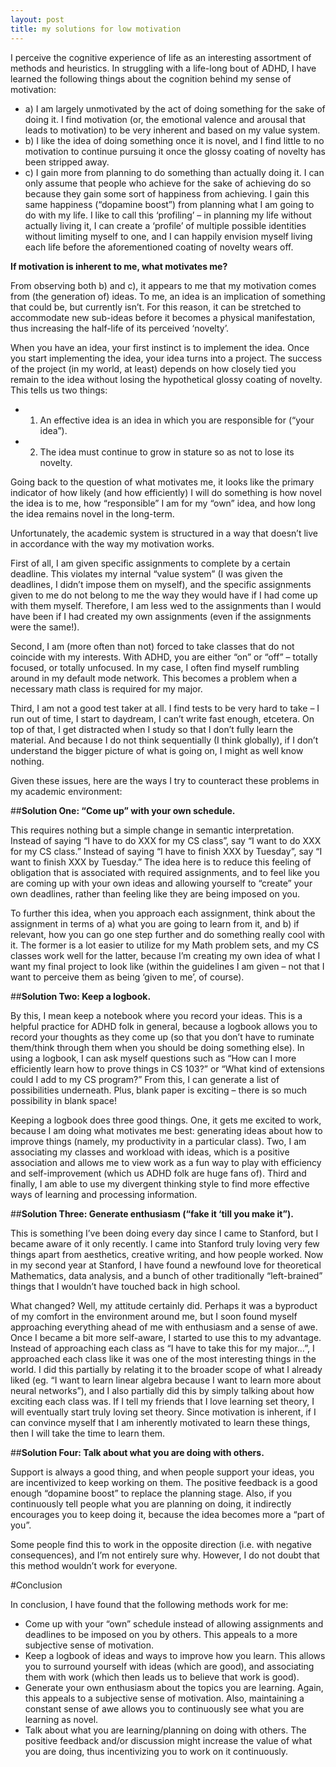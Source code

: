 ```yaml
---
layout: post
title: my solutions for low motivation
---
```


I perceive the cognitive experience of life as an interesting assortment of methods and heuristics. In struggling with a life-long bout of ADHD, I have learned the following things about the cognition behind my sense of motivation:

+ a) I am largely unmotivated by the act of doing something for the sake of doing it. I find motivation (or, the emotional valence and arousal that leads to motivation) to be very inherent and based on my value system.
+ b)	I like the idea of doing something once it is novel, and I find little to no motivation to continue pursuing it once the glossy coating of novelty has been stripped away.
+ c)	I gain more from planning to do something than actually doing it. I can only assume that people who achieve for the sake of achieving do so because they gain some sort of happiness from achieving. I gain this same happiness (“dopamine boost”) from planning what I am going to do with my life. I like to call this ‘profiling’ – in planning my life without actually living it, I can create a ‘profile’ of multiple possible identities without limiting myself to one, and I can happily envision myself living each life before the aforementioned coating of novelty wears off.

**If motivation is inherent to me, what motivates me?**

From observing both b) and c), it appears to me that my motivation comes from (the generation of) ideas. To me, an idea is an implication of something that could be, but currently isn’t. For this reason, it can be stretched to accommodate new sub-ideas before it becomes a physical manifestation, thus increasing the half-life of its perceived ‘novelty’.

When you have an idea, your first instinct is to implement the idea. Once you start implementing the idea, your idea turns into a project. The success of the project (in my world, at least) depends on how closely tied you remain to the idea without losing the hypothetical glossy coating of novelty. This tells us two things:
+ 1)	An effective idea is an idea in which you are responsible for (“your idea”).
+ 2)	The idea must continue to grow in stature so as not to lose its novelty.

Going back to the question of what motivates me, it looks like the primary indicator of how likely (and how efficiently) I will do something is how novel the idea is to me, how “responsible” I am for my “own” idea, and how long the idea remains novel in the long-term.

Unfortunately, the academic system is structured in a way that doesn’t live in accordance with the way my motivation works.

First of all, I am given specific assignments to complete by a certain deadline. This violates my internal “value system” (I was given the deadlines, I didn’t impose them on myself), and the specific assignments given to me do not belong to me the way they would have if I had come up with them myself. Therefore, I am less wed to the assignments than I would have been if I had created my own assignments (even if the assignments were the same!).

Second, I am (more often than not) forced to take classes that do not coincide with my interests. With ADHD, you are either “on” or “off” – totally focused, or totally unfocused. In my case, I often find myself rumbling around in my default mode network. This becomes a problem when a necessary math class is required for my major.

Third, I am not a good test taker at all. I find tests to be very hard to take – I run out of time, I start to daydream, I can’t write fast enough, etcetera. On top of that, I get distracted when I study so that I don’t fully learn the material. And because I do not think sequentially (I think globally), if I don’t understand the bigger picture of what is going on, I might as well know nothing.

Given these issues, here are the ways I try to counteract these problems in my academic environment:

##**Solution One: “Come up” with your own schedule.**

This requires nothing but a simple change in semantic interpretation. Instead of saying “I have to do XXX for my CS class”, say “I want to do XXX for my CS class.” Instead of saying “I have to finish XXX by Tuesday”, say “I want to finish XXX by Tuesday.” The idea here is to reduce this feeling of obligation that is associated with required assignments, and to feel like you are coming up with your own ideas and allowing yourself to “create” your own deadlines, rather than feeling like they are being imposed on you.

To further this idea, when you approach each assignment, think about the assignment in terms of a) what you are going to learn from it, and b) if relevant, how you can go one step further and do something really cool with it. The former is a lot easier to utilize for my Math problem sets, and my CS classes work well for the latter, because I’m creating my own idea of what I want my final project to look like (within the guidelines I am given – not that I want to perceive them as being ‘given to me’, of course).

##**Solution Two: Keep a logbook.**

By this, I mean keep a notebook where you record your ideas. This is a helpful practice for ADHD folk in general, because a logbook allows you to record your thoughts as they come up (so that you don’t have to ruminate them/think through them when you should be doing something else). In using a logbook, I can ask myself questions such as “How can I more efficiently learn how to prove things in CS 103?” or “What kind of extensions could I add to my CS program?” From this, I can generate a list of possibilities underneath. Plus, blank paper is exciting – there is so much possibility in blank space!

Keeping a logbook does three good things. One, it gets me excited to work, because I am doing what motivates me best: generating ideas about how to improve things (namely, my productivity in a particular class). Two, I am associating my classes and workload with ideas, which is a positive association and allows me to view work as a fun way to play with efficiency and self-improvement (which us ADHD folk are huge fans of). Third and finally, I am able to use my divergent thinking style to find more effective ways of learning and processing information.

##**Solution Three: Generate enthusiasm (“fake it ‘till you make it”).**

This is something I’ve been doing every day since I came to Stanford, but I became aware of it only recently. I came into Stanford truly loving very few things apart from aesthetics, creative writing, and how people worked. Now in my second year at Stanford, I have found a newfound love for theoretical Mathematics, data analysis, and a bunch of other traditionally “left-brained” things that I wouldn’t have touched back in high school.

What changed? Well, my attitude certainly did. Perhaps it was a byproduct of my comfort in the environment around me, but I soon found myself approaching everything ahead of me with enthusiasm and a sense of awe. Once I became a bit more self-aware, I started to use this to my advantage. Instead of approaching each class as “I have to take this for my major…”, I approached each class like it was one of the most interesting things in the world. I did this partially by relating it to the broader scope of what I already liked (eg. “I want to learn linear algebra because I want to learn more about neural networks”), and I also partially did this by simply talking about how exciting each class was. If I tell my friends that I love learning set theory, I will eventually start truly loving set theory. Since motivation is inherent, if I can convince myself that I am inherently motivated to learn these things, then I will take the time to learn them.

##**Solution Four: Talk about what you are doing with others.**

Support is always a good thing, and when people support your ideas, you are incentivized to keep working on them. The positive feedback is a good enough “dopamine boost” to replace the planning stage. Also, if you continuously tell people what you are planning on doing, it indirectly encourages you to keep doing it, because the idea becomes more a “part of you”.

Some people find this to work in the opposite direction (i.e. with negative consequences), and I’m not entirely sure why. However, I do not doubt that this method wouldn’t work for everyone.

#Conclusion

In conclusion, I have found that the following methods work for me:

+ Come up with your “own” schedule instead of allowing assignments and deadlines to be imposed on you by others. This appeals to a more subjective sense of motivation.
+ Keep a logbook of ideas and ways to improve how you learn. This allows you to surround yourself with ideas (which are good), and associating them with work (which then leads us to believe that work is good).
+ Generate your own enthusiasm about the topics you are learning. Again, this appeals to a subjective sense of motivation. Also, maintaining a constant sense of awe allows you to continuously see what you are learning as novel.
+ Talk about what you are learning/planning on doing with others. The positive feedback and/or discussion might increase the value of what you are doing, thus incentivizing you to work on it continuously.

